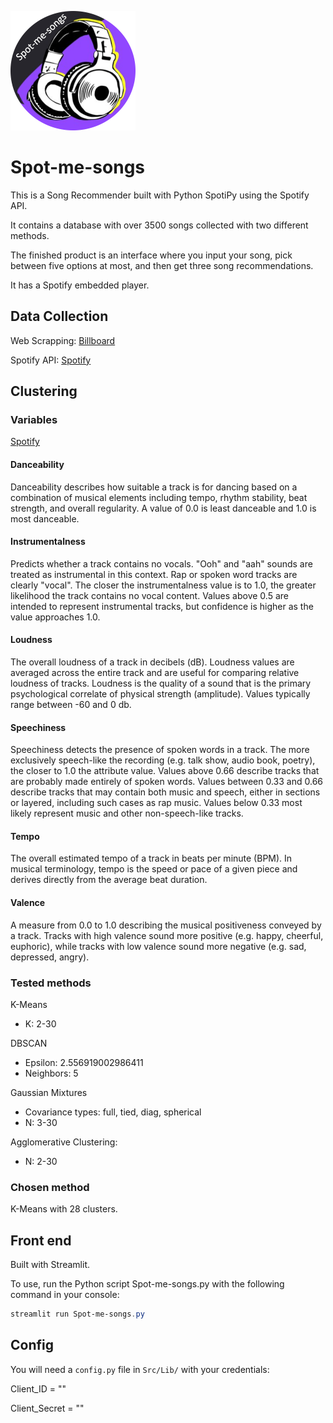 ![Spot-me-songs](https://github.com/Alfon22A/GNOD-Project/blob/master/Images/Spot-me-songs200.png)

# Spot-me-songs

This is a Song Recommender built with Python SpotiPy using the Spotify API.

It contains a database with over 3500 songs collected with two different methods.

The finished product is an interface where you input your song, pick between five options at most, and then get three song recommendations.

It has a Spotify embedded player.

## Data Collection

Web Scrapping: [Billboard](https://www.billboard.com/charts/hot-100/)

Spotify API: [Spotify](https://open.spotify.com/playlist/1G8IpkZKobrIlXcVPoSIuf)

## Clustering

### Variables

[Spotify](https://developer.spotify.com/documentation/web-api/reference/#/operations/get-audio-features)

#### Danceability

Danceability describes how suitable a track is for dancing based on a combination of musical elements including tempo, rhythm stability, beat strength, and overall regularity. A value of 0.0 is least danceable and 1.0 is most danceable.

#### Instrumentalness

Predicts whether a track contains no vocals. "Ooh" and "aah" sounds are treated as instrumental in this context. Rap or spoken word tracks are clearly "vocal". The closer the instrumentalness value is to 1.0, the greater likelihood the track contains no vocal content. Values above 0.5 are intended to represent instrumental tracks, but confidence is higher as the value approaches 1.0.

#### Loudness

The overall loudness of a track in decibels (dB). Loudness values are averaged across the entire track and are useful for comparing relative loudness of tracks. Loudness is the quality of a sound that is the primary psychological correlate of physical strength (amplitude). Values typically range between -60 and 0 db.

#### Speechiness

Speechiness detects the presence of spoken words in a track. The more exclusively speech-like the recording (e.g. talk show, audio book, poetry), the closer to 1.0 the attribute value. Values above 0.66 describe tracks that are probably made entirely of spoken words. Values between 0.33 and 0.66 describe tracks that may contain both music and speech, either in sections or layered, including such cases as rap music. Values below 0.33 most likely represent music and other non-speech-like tracks.

#### Tempo

The overall estimated tempo of a track in beats per minute (BPM). In musical terminology, tempo is the speed or pace of a given piece and derives directly from the average beat duration.

#### Valence

A measure from 0.0 to 1.0 describing the musical positiveness conveyed by a track. Tracks with high valence sound more positive (e.g. happy, cheerful, euphoric), while tracks with low valence sound more negative (e.g. sad, depressed, angry).

### Tested methods

K-Means
- K: 2-30
	
DBSCAN
- Epsilon: 2.556919002986411
- Neighbors: 5
	
Gaussian Mixtures
- Covariance types: full, tied, diag, spherical
- N: 3-30
	
Agglomerative Clustering: 
- N: 2-30
	
### Chosen method

K-Means with 28 clusters.

## Front end

Built with Streamlit.

To use, run the Python script Spot-me-songs.py with the following command in your console:

```powershell
streamlit run Spot-me-songs.py
```
## Config

You will need a ```config.py``` file in ```Src/Lib/``` with your credentials:

Client_ID = ""

Client_Secret = ""